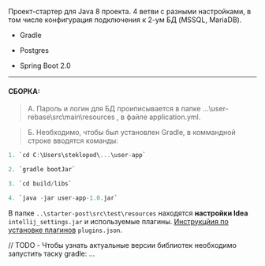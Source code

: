 Проект-стартер для Java 8 проекта. 4 ветви с разными настройками, в том числе конфигурация подключения к 2-ум БД (MSSQL, MariaDB).

+ Gradle

+ Postgres

+ Spring Boot 2.0

---

#### СБОРКА:
> A. Пароль и логин для БД проиписывается в папке ...\user-rebase\src\main\resources ,
в файле application.yml.

> Б. Необходимо, чтобы был установлен Gradle, в коммандной строке вводятся команды:

```groovy
1. `cd C:\Users\steklopod\...\user-app`

2. `gradle bootJar`

3. `cd build/libs`

4. `java -jar user-app-1.0.jar`
```

В папке `..\starter-post\src\test\resources` находятся **настройки Idea** `intellij_settings.jar` и используемые плагины.
[Инструкцйия по установке плагинов](https://github.com/shiraji/plugin-importer-exporter) `plugins.json`.

// TODO - Чтобы узнать актуальные версии библиотек необходимо запустить таску gradle: ...
